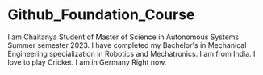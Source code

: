 # Github_Foundation_Course
I am Chaitanya Student of Master of Science in Autonomous Systems Summer semester 2023. I have completed my Bachelor's in Mechanical Engineering specialization in Robotics and Mechatronics. I am from India.
I love to play Cricket.
I am in Germany Right now.
